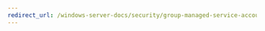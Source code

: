 ```yaml
---
redirect_url: /windows-server-docs/security/group-managed-service-accounts/security-options/audit-audit-the-use-of-backup-and-restore-privilege.md
---
```

